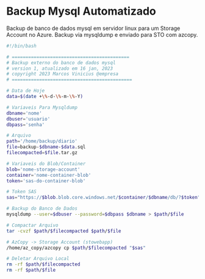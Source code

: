 # Backup Mysql Automatizado

Backup de banco de dados mysql em servidor linux para um Storage Account no Azure.
Backup via mysqldump e enviado para STO com azcopy.

```bash
#!/bin/bash

# ===========================================
# Backup externo do banco de dados mysql
# version 1, atualizado em 16 jan, 2023
# copyright 2023 Marcos Vinicius @empresa
# ============================================

# Data de Hoje
data=$(date +\%-d-\%-m-\%-Y)

# Variaveis Para Mysqldump 
dbname='nome'
dbuser='usuario'
dbpass='senha'

# Arquivo
path='/home/backup/diario'
file=backup-$dbname-$data.sql
filecompacted=$file.tar.gz

# Variaveis do Blob/Container
blob='nome-storage-account'
container='nome-container-blob'
token='sas-do-container-blob'

# Token SAS
sas="https://$blob.blob.core.windows.net/$container/$dbname/db/?$token"

# Backup do Banco de Dados
mysqldump --user=$dbuser --password=$dbpass $dbname > $path/$file

# Compactar Arquivo
tar -cvzf $path/$filecompacted $path/$file

# AzCopy -> Storage Account (stowebapp)
/home/az_copy/azcopy cp $path/$filecompacted "$sas"

# Deletar Arquivo Local
rm -rf $path/$filecompacted
rm -rf $path/$file
```
